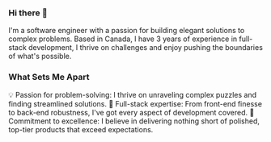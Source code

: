 ### Hi there 👋

I'm a software engineer with a passion for building elegant solutions to complex problems. Based in Canada, I have 3 years of experience in full-stack development, I thrive on challenges and enjoy pushing the boundaries of what's possible.

### What Sets Me Apart
💡 Passion for problem-solving: I thrive on unraveling complex puzzles and finding streamlined solutions.
🚀 Full-stack expertise: From front-end finesse to back-end robustness, I've got every aspect of development covered.
🌟 Commitment to excellence: I believe in delivering nothing short of polished, top-tier products that exceed expectations.


